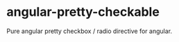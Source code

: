 angular-pretty-checkable
========================

Pure angular pretty checkbox / radio directive for angular.
